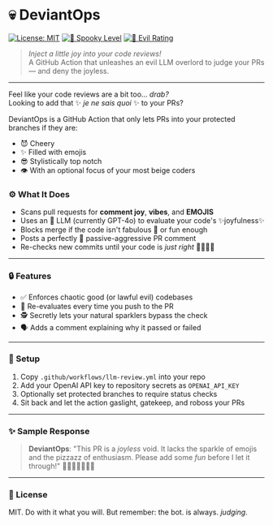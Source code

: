 # 💀 DeviantOps

[![License: MIT](https://img.shields.io/badge/License-MIT-yellow.svg?style=for-the-badge)](https://opensource.org/licenses/MIT)
[![👻 Spooky Level](https://img.shields.io/badge/Spooky%20Level%20👻-Maximum-purple.svg?style=for-the-badge)](https://github.com/PhantomOffKanagawa/deviant-ops)
[![🔮 Evil Rating](https://img.shields.io/badge/Evil%20Rating-Perfect-darkred.svg?style=for-the-badge)](https://github.com/PhantomOffKanagawa/deviant-ops)

> *Inject a little joy into your code reviews!*  
> A GitHub Action that unleashes an evil LLM overlord to judge your PRs — and deny the joyless.

---

Feel like your code reviews are a bit too... *drab?*  
Looking to add that ✨ *je ne sais quoi* ✨ to your PRs?    

DeviantOps is a GitHub Action that only lets PRs into your protected branches if they are:

- 😈 Cheery
- ✨ Filled with emojis
- 😎 Stylistically top notch
- 👁️ With an optional focus of your most beige coders

### ⚙️ What It Does

- Scans pull requests for **comment joy**, **vibes**, and **EMOJIS**
- Uses an 🤖 LLM (currently GPT-4o) to evaluate your code's ✨joyfulness✨
- Blocks merge if the code isn't fabulous 💅 or fun enough
- Posts a perfectly 🧐 passive-aggressive PR comment
- Re-checks new commits until your code is *just right* 🧑‍🍳🤌💋

---

### 🔒 Features

- ✅ Enforces chaotic good (or lawful evil) codebases
- 🔁 Re-evaluates every time you push to the PR
- 🕵️ Secretly lets your natural sparklers bypass the check
- 🗣️ Adds a comment explaining why it passed or failed

---

### 🚀 Setup

1. Copy `.github/workflows/llm-review.yml` into your repo
2. Add your OpenAI API key to repository secrets as `OPENAI_API_KEY`
3. Optionally set protected branches to require status checks
4. Sit back and let the action gaslight, gatekeep, and roboss your PRs

---

### ✨ Sample Response

> **DeviantOps**: "This PR is a *joyless* void. It lacks the sparkle of emojis and the pizzazz of enthusiasm. Please add some *fun* before I let it through!"
> 💅✨✨✨🤖😎✨

---

### 👻 License

MIT. Do with it what you will. But remember: the bot. is always. *judging*.
